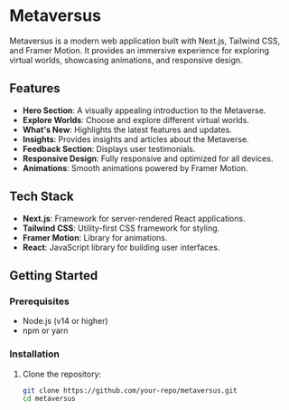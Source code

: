 # Metaversus

Metaversus is a modern web application built with Next.js, Tailwind CSS, and Framer Motion. It provides an immersive experience for exploring virtual worlds, showcasing animations, and responsive design.

## Features

- **Hero Section**: A visually appealing introduction to the Metaverse.
- **Explore Worlds**: Choose and explore different virtual worlds.
- **What's New**: Highlights the latest features and updates.
- **Insights**: Provides insights and articles about the Metaverse.
- **Feedback Section**: Displays user testimonials.
- **Responsive Design**: Fully responsive and optimized for all devices.
- **Animations**: Smooth animations powered by Framer Motion.

## Tech Stack

- **Next.js**: Framework for server-rendered React applications.
- **Tailwind CSS**: Utility-first CSS framework for styling.
- **Framer Motion**: Library for animations.
- **React**: JavaScript library for building user interfaces.

## Getting Started

### Prerequisites

- Node.js (v14 or higher)
- npm or yarn

### Installation

1. Clone the repository:
   ```bash
   git clone https://github.com/your-repo/metaversus.git
   cd metaversus
